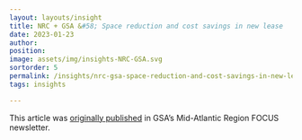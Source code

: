 ```yaml
---
layout: layouts/insight
title: NRC + GSA &#58; Space reduction and cost savings in new lease
date: 2023-01-23
author: 
position:
image: assets/img/insights-NRC-GSA.svg
sortorder: 5
permalink: /insights/nrc-gsa-space-reduction-and-cost-savings-in-new-lease/
tags: insights

---
```




This article was <a href="https://www.gsa.gov/about-us/regions/welcome-to-the-midatlantic-region-3/region-3-newsroom/midatlantic-region-focus-newsletter/nrc-praises-space-reduction-and-cost-savings-in-new-lease?utm_medium=email&utm_source=govDelivery" target="_blank">originally published</a> in GSA’s Mid-Atlantic Region FOCUS newsletter.